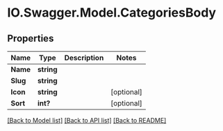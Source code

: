 # IO.Swagger.Model.CategoriesBody
## Properties

Name | Type | Description | Notes
------------ | ------------- | ------------- | -------------
**Name** | **string** |  | 
**Slug** | **string** |  | 
**Icon** | **string** |  | [optional] 
**Sort** | **int?** |  | [optional] 

[[Back to Model list]](../README.md#documentation-for-models) [[Back to API list]](../README.md#documentation-for-api-endpoints) [[Back to README]](../README.md)

